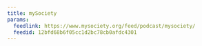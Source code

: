 ```yaml
---
title: mySociety
params:
  feedlink: https://www.mysociety.org/feed/podcast/mysociety/
  feedid: 12bfd68b6f05cc1d2bc78cb0afdc4301
---
```

